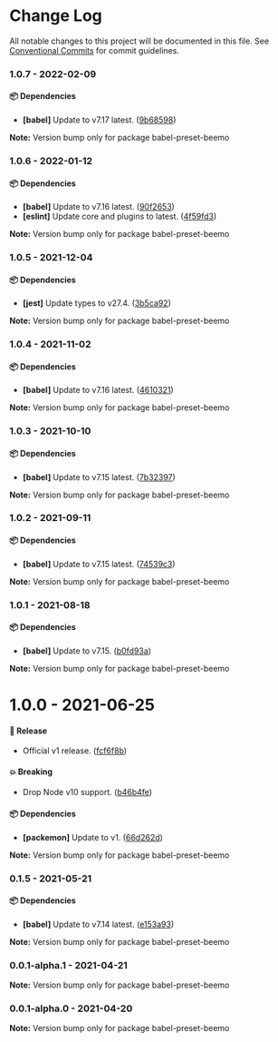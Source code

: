 # Change Log

All notable changes to this project will be documented in this file.
See [Conventional Commits](https://conventionalcommits.org) for commit guidelines.

### 1.0.7 - 2022-02-09

#### 📦 Dependencies

- **[babel]** Update to v7.17 latest. ([9b68598](https://github.com/beemojs/dev/commit/9b68598))

**Note:** Version bump only for package babel-preset-beemo





### 1.0.6 - 2022-01-12

#### 📦 Dependencies

- **[babel]** Update to v7.16 latest. ([90f2653](https://github.com/beemojs/dev/commit/90f2653))
- **[eslint]** Update core and plugins to latest. ([4f59fd3](https://github.com/beemojs/dev/commit/4f59fd3))

**Note:** Version bump only for package babel-preset-beemo





### 1.0.5 - 2021-12-04

#### 📦 Dependencies

- **[jest]** Update types to v27.4. ([3b5ca92](https://github.com/beemojs/dev/commit/3b5ca92))

**Note:** Version bump only for package babel-preset-beemo





### 1.0.4 - 2021-11-02

#### 📦 Dependencies

- **[babel]** Update to v7.16 latest. ([4610321](https://github.com/beemojs/dev/commit/4610321))

**Note:** Version bump only for package babel-preset-beemo





### 1.0.3 - 2021-10-10

#### 📦 Dependencies

- **[babel]** Update to v7.15 latest. ([7b32397](https://github.com/beemojs/dev/commit/7b32397))

**Note:** Version bump only for package babel-preset-beemo





### 1.0.2 - 2021-09-11

#### 📦 Dependencies

- **[babel]** Update to v7.15 latest. ([74539c3](https://github.com/beemojs/dev/commit/74539c3))

**Note:** Version bump only for package babel-preset-beemo





### 1.0.1 - 2021-08-18

#### 📦 Dependencies

- **[babel]** Update to v7.15. ([b0fd93a](https://github.com/beemojs/dev/commit/b0fd93a))

**Note:** Version bump only for package babel-preset-beemo





# 1.0.0 - 2021-06-25

#### 🎉 Release

- Official v1 release. ([fcf6f8b](https://github.com/beemojs/dev/commit/fcf6f8b))

#### 💥 Breaking

- Drop Node v10 support. ([b46b4fe](https://github.com/beemojs/dev/commit/b46b4fe))

#### 📦 Dependencies

- **[packemon]** Update to v1. ([66d262d](https://github.com/beemojs/dev/commit/66d262d))

**Note:** Version bump only for package babel-preset-beemo





### 0.1.5 - 2021-05-21

#### 📦 Dependencies

- **[babel]** Update to v7.14 latest. ([e153a93](https://github.com/beemojs/dev/commit/e153a93))

**Note:** Version bump only for package babel-preset-beemo





### 0.0.1-alpha.1 - 2021-04-21

**Note:** Version bump only for package babel-preset-beemo





### 0.0.1-alpha.0 - 2021-04-20

**Note:** Version bump only for package babel-preset-beemo
